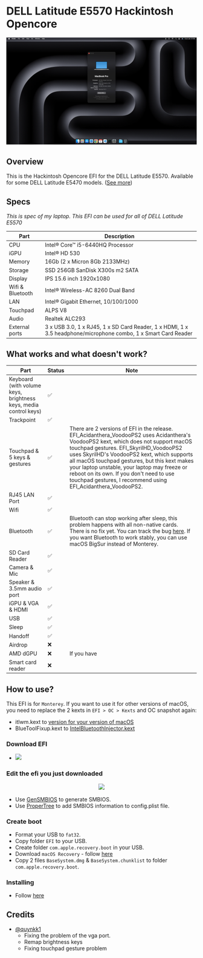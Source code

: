 # DELL Latitude E5570 Hackintosh Opencore

<p align="center">
  <img src="./screens/screenshot.png" style="margin: auto;"/>
</p>

## Overview

This is the Hackintosh Opencore EFI for the DELL Latitude E5570. Available for some DELL Latitude E5470 models. ([See more](https://github.com/misa198/dell-latitude-e5570-hackintosh/issues/9))

## Specs

<p><i>This is spec of my laptop. This EFI can be used for all of DELL Latitude E5570</i></p>

| Part             | Description                                                                                                    |
| ---------------- | -------------------------------------------------------------------------------------------------------------- |
| CPU              | Intel® Core™ i5-6440HQ Processor                                                                               |
| iGPU             | Intel® HD 530                                                                                                  |
| Memory           | 16Gb (2 x Micron 8Gb 2133MHz)                                                                                  |
| Storage          | SSD 256GB SanDisk X300s m2 SATA                                                                                |
| Display          | IPS 15.6 inch 1920x1080                                                                                        |
| Wifi & Bluetooth | Intel® Wireless-AC 8260 Dual Band                                                                              |
| LAN              | Intel® Gigabit Ethernet, 10/100/1000                                                                           |
| Touchpad         | ALPS V8                                                                                                        |
| Audio            | Realtek ALC293                                                                                                 |
| External ports   | 3 x USB 3.0, 1 x RJ45, 1 x SD Card Reader, 1 x HDMI, 1 x 3.5 headphone/microphone combo, 1 x Smart Card Reader |

<h2>What works and what doesn't work?</h2>

| Part                                                             | Status | Note                                                                                                                                                                                                                                                                                                                                                                                                                                        |
| ---------------------------------------------------------------- | ------ | ------------------------------------------------------------------------------------------------------------------------------------------------------------------------------------------------------------------------------------------------------------------------------------------------------------------------------------------------------------------------------------------------------------------------------------------- |
| Keyboard (with volume keys, brightness keys, media control keys) | ✅     |                                                                                                                                                                                                                                                                                                                                                                                                                                             |
| Trackpoint                                                       | ✅     |                                                                                                                                                                                                                                                                                                                                                                                                                                             |
| Touchpad & 5 keys & gestures                                     | ✅     | There are 2 versions of EFI in the release. EFI_Acidanthera_VoodooPS2 uses Acidanthera's VoodooPS2 kext, which does not support macOS touchpad gestures. EFI_SkyrilHD_VoodooPS2 uses SkyrilHD's VoodooPS2 kext, which supports all macOS touchpad gestures, but this kext makes your laptop unstable, your laptop may freeze or reboot on its own. If you don't need to use touchpad gestures, I recommend using EFI_Acidanthera_VoodooPS2. |
| RJ45 LAN Port                                                    | ✅     |                                                                                                                                                                                                                                                                                                                                                                                                                                             |
| Wifi                                                             | ✅     |                                                                                                                                                                                                                                                                                                                                                                                                                                             |
| Bluetooth                                                        | ✅     | Bluetooth can stop working after sleep, this problem happens with all non-native cards. There is no fix yet. You can track the bug [here](https://github.com/acidanthera/bugtracker/issues/1821). If you want Bluetooth to work stably, you can use macOS BigSur instead of Monterey.                                                                                                                                                       |
| SD Card Reader                                                   | ✅     |                                                                                                                                                                                                                                                                                                                                                                                                                                             |
| Camera & Mic                                                     | ✅     |                                                                                                                                                                                                                                                                                                                                                                                                                                             |
| Speaker & 3.5mm audio port                                       | ✅     |                                                                                                                                                                                                                                                                                                                                                                                                                                             |
| iGPU & VGA & HDMI                                                | ✅     |                                                                                                                                                                                                                                                                                                                                                                                                                                             |
| USB                                                              | ✅     |                                                                                                                                                                                                                                                                                                                                                                                                                                             |
| Sleep                                                            | ✅     |                                                                                                                                                                                                                                                                                                                                                                                                                                             |
| Handoff                                                          | ✅     |                                                                                                                                                                                                                                                                                                                                                                                                                                             |
| Airdrop                                                          | ❌     |                                                                                                                                                                                                                                                                                                                                                                                                                                             |
| AMD dGPU                                                         | ❌     | If you have                                                                                                                                                                                                                                                                                                                                                                                                                                 |
| Smart card reader                                                | ❌     |                                                                                                                                                                                                                                                                                                                                                                                                                                             |

## How to use?

This EFI is for `Monterey`. If you want to use it for other versions of macOS, you need to replace the 2 kexts in `EFI > OC > Kexts` and OC snapshot again:

- itlwm.kext to [version for your version of macOS](https://github.com/OpenIntelWireless/itlwm/releases)
- BlueToolFixup.kext to [IntelBluetoothInjector.kext](https://github.com/OpenIntelWireless/IntelBluetoothFirmware/releases)

### Download EFI

- <a href="https://github.com/misa198/dell-latitude-e5570-hackintosh-opencore/releases">
    <img src="https://img.shields.io/github/v/release/misa198/dell-latitude-e5570-hackintosh?label=macOS Monterey&color=blue" />
  </a>

### Edit the efi you just downloaded

<p align="center">
  <img src="./screens/screenshot-smbios.png" style="margin: auto;"/>
</p>

- Use [GenSMBIOS](https://github.com/corpnewt/GenSMBIOS) to generate SMBIOS.
- Use [ProperTree](https://github.com/corpnewt/ProperTree) to add SMBIOS information to config.plist file.

### Create boot

- Format your USB to `fat32`.
- Copy folder `EFI` to your USB.
- Create folder `com.apple.recovery.boot` in your USB.
- Download `macOS Recovery` - follow [here](https://dortania.github.io/OpenCore-Install-Guide/installer-guide/)
- Copy 2 files `BaseSystem.dmg` & `BaseSystem.chunklist` to folder `com.apple.recovery.boot`.

### Installing

- Follow [here](https://dortania.github.io/OpenCore-Install-Guide/installation/installation-process.html)

## Credits

- [@quynkk1](https://github.com/quynkk1)
  - Fixing the problem of the vga port.
  - Remap brightness keys
  - Fixing touchpad gesture problem
